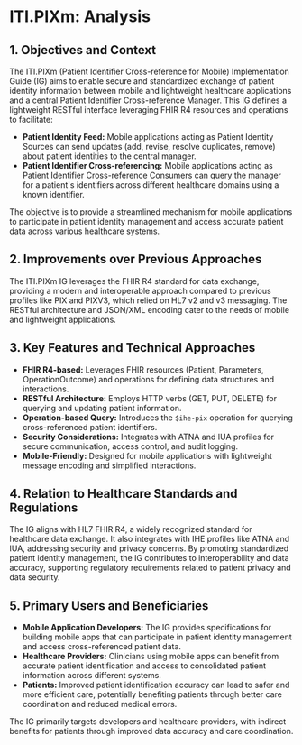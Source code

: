 # ITI.PIXm: Analysis

## 1. Objectives and Context

The ITI.PIXm (Patient Identifier Cross-reference for Mobile) Implementation Guide (IG) aims to enable secure and standardized exchange of patient identity information between mobile and lightweight healthcare applications and a central Patient Identifier Cross-reference Manager. This IG defines a lightweight RESTful interface leveraging FHIR R4 resources and operations to facilitate:

- **Patient Identity Feed:** Mobile applications acting as Patient Identity Sources can send updates (add, revise, resolve duplicates, remove) about patient identities to the central manager.
- **Patient Identifier Cross-referencing:** Mobile applications acting as Patient Identifier Cross-reference Consumers can query the manager for a patient's identifiers across different healthcare domains using a known identifier.

The objective is to provide a streamlined mechanism for mobile applications to participate in patient identity management and access accurate patient data across various healthcare systems.

## 2. Improvements over Previous Approaches

The ITI.PIXm IG leverages the FHIR R4 standard for data exchange, providing a modern and interoperable approach compared to previous profiles like PIX and PIXV3, which relied on HL7 v2 and v3 messaging. The RESTful architecture and JSON/XML encoding cater to the needs of mobile and lightweight applications.

## 3. Key Features and Technical Approaches

- **FHIR R4-based:** Leverages FHIR resources (Patient, Parameters, OperationOutcome) and operations for defining data structures and interactions.
- **RESTful Architecture:** Employs HTTP verbs (GET, PUT, DELETE) for querying and updating patient information.
- **Operation-based Query:** Introduces the `$ihe-pix` operation for querying cross-referenced patient identifiers.
- **Security Considerations:** Integrates with ATNA and IUA profiles for secure communication, access control, and audit logging.
- **Mobile-Friendly:** Designed for mobile applications with lightweight message encoding and simplified interactions.

## 4. Relation to Healthcare Standards and Regulations

The IG aligns with HL7 FHIR R4, a widely recognized standard for healthcare data exchange. It also integrates with IHE profiles like ATNA and IUA, addressing security and privacy concerns. By promoting standardized patient identity management, the IG contributes to interoperability and data accuracy, supporting regulatory requirements related to patient privacy and data security.

## 5. Primary Users and Beneficiaries

- **Mobile Application Developers:** The IG provides specifications for building mobile apps that can participate in patient identity management and access cross-referenced patient data.
- **Healthcare Providers:** Clinicians using mobile apps can benefit from accurate patient identification and access to consolidated patient information across different systems.
- **Patients:** Improved patient identification accuracy can lead to safer and more efficient care, potentially benefiting patients through better care coordination and reduced medical errors.

The IG primarily targets developers and healthcare providers, with indirect benefits for patients through improved data accuracy and care coordination.
